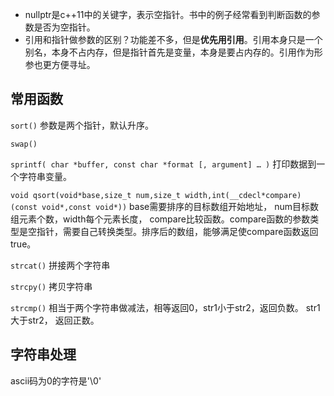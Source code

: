 - nullptr是c++11中的关键字，表示空指针。书中的例子经常看到判断函数的参数是否为空指针。
- 引用和指针做参数的区别？功能差不多，但是**优先用引用**。引用本身只是一个别名，本身不占内存，但是指针首先是变量，本身是要占内存的。引用作为形参也更方便寻址。



## 常用函数

`sort()`  参数是两个指针，默认升序。

`swap()`   

`sprintf( char *buffer, const char *format [, argument] … )` 打印数据到一个字符串变量。

`void qsort(void*base,size_t num,size_t width,int(__cdecl*compare)(const void*,const void*))`  base需要排序的目标数组开始地址， num目标数组元素个数，width每个元素长度， compare比较函数。compare函数的参数类型是空指针，需要自己转换类型。排序后的数组，能够满足使compare函数返回true。

`strcat()`  拼接两个字符串

`strcpy()` 拷贝字符串

`strcmp()` 相当于两个字符串做减法，相等返回0，str1小于str2，返回负数。 str1大于str2，  返回正数。



## 字符串处理

ascii码为0的字符是'\0'